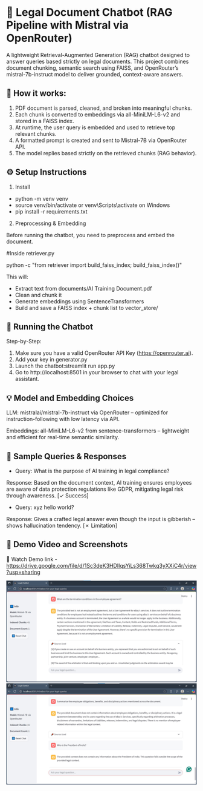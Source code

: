 # 🧠 Legal Document Chatbot (RAG Pipeline with Mistral via OpenRouter)
A lightweight Retrieval-Augmented Generation (RAG) chatbot designed to answer queries based strictly on legal documents. This project combines document chunking, semantic search using FAISS, and OpenRouter’s mistral-7b-instruct model to deliver grounded, context-aware answers.

## 📌 How it works:
1. PDF document is parsed, cleaned, and broken into meaningful chunks.
2. Each chunk is converted to embeddings via all-MiniLM-L6-v2 and stored in a FAISS index.
3. At runtime, the user query is embedded and used to retrieve top relevant chunks.
4. A formatted prompt is created and sent to Mistral-7B via OpenRouter API.
5. The model replies based strictly on the retrieved chunks (RAG behavior).

## ⚙️ Setup Instructions
1. Install
- python -m venv venv
- source venv/bin/activate or venv\Scripts\activate on Windows
- pip install -r requirements.txt

2. Preprocessing & Embedding

Before running the chatbot, you need to preprocess and embed the document.

#Inside retriever.py

python -c "from retriever import build_faiss_index; build_faiss_index()"

This will:
- Extract text from documents/AI Training Document.pdf
- Clean and chunk it
- Generate embeddings using SentenceTransformers
- Build and save a FAISS index + chunk list to vector_store/

## 🤖 Running the Chatbot

Step-by-Step:

1. Make sure you have a valid OpenRouter API Key (https://openrouter.ai).
2. Add your key in generator.py
3. Launch the chatbot:streamlit run app.py
4. Go to http://localhost:8501 in your browser to chat with your legal assistant.

## 💡 Model and Embedding Choices

LLM: mistralai/mistral-7b-instruct via OpenRouter – optimized for instruction-following with low latency via API.

Embeddings: all-MiniLM-L6-v2 from sentence-transformers – lightweight and efficient for real-time semantic similarity.

## 🧪 Sample Queries & Responses
- Query: What is the purpose of AI training in legal compliance?

Response: Based on the document context, AI training ensures employees are aware of data protection regulations like GDPR, mitigating legal risk through awareness. [✓ Success]

- Query: xyz hello world?

Response: Gives a crafted legal answer even though the input is gibberish – shows hallucination tendency. [✗ Limitation]

## 🎥 Demo Video and Screenshots
🔗 Watch Demo link - https://drive.google.com/file/d/1Sc3deK3HDIlqsYiLs368Twkq3yXXiC4r/view?usp=sharing

![Chat UI](assets/01.jpg)
![Sample Query](assets/04.jpg)

